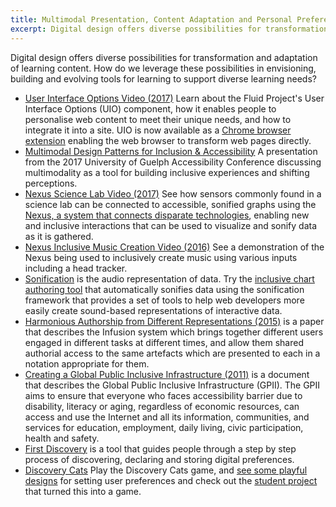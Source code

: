 ```yaml
---
title: Multimodal Presentation, Content Adaptation and Personal Preferences
excerpt: Digital design offers diverse possibilities for transformation and adaptation of learning content.
---
```


Digital design offers diverse possibilities for transformation and adaptation of learning content. How do we leverage
these possibilities in envisioning, building and evolving tools for learning to support diverse learning needs?

* [User Interface Options Video (2017)](https://www.youtube.com/watch?v=63DqNgxtsrA")
  Learn about the Fluid Project's User Interface Options (UIO) component, how it enables people to personalise web
  content to meet their unique needs, and how to integrate it into a site. UIO is now available as a
  [Chrome browser extension](https://chrome.google.com/webstore/detail/ui-options-plus-uio%2B/okenndailhmikjjfcnmolpaefecbpaek)
  enabling the web browser to transform web pages directly.
* [Multimodal Design Patterns for Inclusion &amp; Accessibility](http://www.alanharnum.ca/post/2017-06-01-multimodal-design-for-inclusion/)
  A presentation from the 2017 University of Guelph Accessibility Conference discussing multimodality as a tool for
  building inclusive experiences and shifting perceptions.
* [Nexus Science Lab Video (2017)](https://youtu.be/NNwc0VYRhUU)
  See how sensors commonly found in a science lab can be connected to accessible, sonified graphs using the
  [Nexus, a system that connects disparate technologies](https://wiki.gpii.net/w/Nexus_API), enabling new and inclusive
  interactions that can be used to visualize and sonify data as it is gathered.
* [Nexus Inclusive Music Creation Video (2016)](https://youtu.be/7R_pz2Fz4qE)
  See a demonstration of the Nexus being used to inclusively create music using various inputs including a head tracker.
* [Sonification](https://wiki.fluidproject.org/display/fluid/%28Floe%29+Sonification) is the audio representation of
  data. Try the [inclusive chart authoring tool](https://build.fluidproject.org/chartAuthoring/demos/) that automatically
  sonifies data using the sonification framework that provides a set of tools to help web developers more easily create
  sound-based representations of interactive data.
* [Harmonious Authorship from Different Representations (2015)](https://ppig.org/papers/2015-ppig-26th-basman/) is a
  paper that describes the Infusion system which brings together different users engaged in different tasks at
  different times, and allow them shared authorial access to the same artefacts which are presented to each in a
  notation appropriate for them.
* [Creating a Global Public Inclusive Infrastructure (2011)](https://gpii.net/sites/gpii.net/files/uploads/attachments/node/44/2011_aegis-creating_a_global_public_inclusive_infrastructure-final.doc)
  is a document that describes the Global Public Inclusive Infrastructure (GPII). The GPII aims to ensure that everyone
  who faces accessibility barrier due to disability, literacy or aging, regardless of economic resources, can access and
  use the Internet and all its information, communities, and services for education, employment, daily living, civic
  participation, health and safety.
* [First Discovery](https://build.fluidproject.org/first-discovery/demos/) is a tool that guides people through a step
  by step process of discovering, declaring and storing digital preferences.
* [Discovery Cats](https://build-discoverycat.fluidproject.org/demo/)
  Play the Discovery Cats game, and [see some playful designs](https://wiki.fluidproject.org/display/fluid/Discovery+Cats+-+First+Discovery)
  for setting user preferences and check out the [student project](https://github.com/fluid-lab/Discovery-Cat) that
  turned this into a game.
